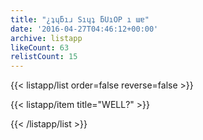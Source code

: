 ```yaml
---
title: "¿ʇɥƃıɹ Sıɥʇ ƃUıOP ı ɯɐ"
date: '2016-04-27T04:46:12+00:00'
archive: listapp
likeCount: 63
relistCount: 15
---
```


{{< listapp/list order=false reverse=false >}}

   {{< listapp/item title="WELL?" >}}

{{< /listapp/list >}}
